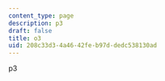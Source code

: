```yaml
---
content_type: page
description: p3
draft: false
title: o3
uid: 208c33d3-4a46-42fe-b97d-dedc538130ad
---
```

p3